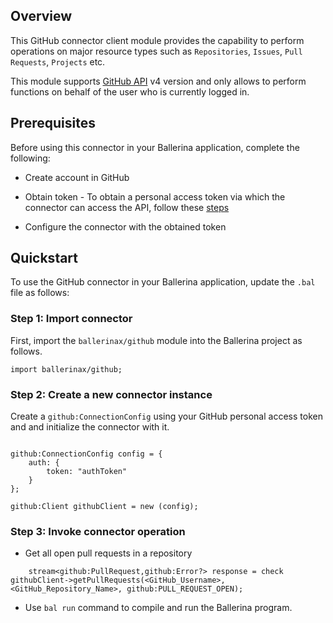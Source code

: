 
## Overview
This GitHub connector client module provides the capability to perform operations on major resource types such as `Repositories`, `Issues`, `Pull Requests`, `Projects` etc.

This module supports [GitHub API](https://docs.github.com/en/graphql) v4 version and only allows to perform functions on behalf of the user who is currently logged in.

## Prerequisites
Before using this connector in your Ballerina application, complete the following:

* Create account in GitHub
* Obtain token -
To obtain a personal access token via which the connector can access the API, follow these [steps](https://docs.github.com/en/github/authenticating-to-github/keeping-your-account-and-data-secure/creating-a-personal-access-token)

* Configure the connector with the obtained token

## Quickstart
To use the GitHub connector in your Ballerina application, update the `.bal` file as follows:

### Step 1: Import connector
First, import the `ballerinax/github` module into the Ballerina project as follows.
```ballerina
import ballerinax/github;
```
### Step 2: Create a new connector instance
Create a `github:ConnectionConfig` using your GitHub personal access token and and initialize the connector with it.
```ballerina

github:ConnectionConfig config = {
    auth: {
        token: "authToken"
    }
};

github:Client githubClient = new (config);

```
### Step 3: Invoke connector operation
- Get all open pull requests in a repository
```ballerina
    stream<github:PullRequest,github:Error?> response = check githubClient->getPullRequests(<GitHub_Username>, <GitHub_Repository_Name>, github:PULL_REQUEST_OPEN);
```
- Use `bal run` command to compile and run the Ballerina program.    

